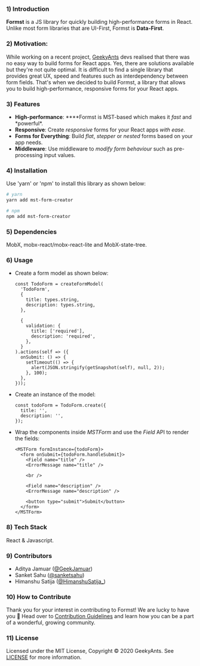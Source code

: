 ### 1) Introduction

**Formst** is a JS library for quickly building high-performance forms in React. Unlike most form libraries that are UI-First, Formst is **Data-First**.

### 2) Motivation:

While working on a recent project, [GeekyAnts](https://geekyants.com) devs realised that there was no easy way to build forms for React apps. Yes, there are solutions available but they're not quite optimal. It is difficult to find a single library that provides great UX, speed and features such as interdependency between form fields. That's when we decided to build Formst, a library that allows you to build high-performance, responsive forms for your React apps.

### 3) Features

- **High-performance**: \**\*\*Formst is MST-based which makes it *fast* and *powerful\*.
- **Responsive**: Create _responsive_ forms for your React apps _with ease_.
- **Forms for Everything**: Build _flat_, _stepper_ or _nested_ forms based on your app needs.
- **Middleware**: Use middleware to _modify form behaviour_ such as pre-processing input values.

### 4) Installation

Use 'yarn' or 'npm' to install this library as shown below:

```bash
# yarn
yarn add mst-form-creator

# npm
npm add mst-form-creator
```

### 5) Dependencies

MobX, mobx-react/mobx-react-lite and MobX-state-tree.

### 6) Usage

- Create a form model as shown below:

  ```tsx
  const TodoForm = createFormModel(
    'TodoForm',
    {
      title: types.string,
      description: types.string,
    },

    {
      validation: {
        title: ['required'],
        description: 'required',
      },
    }
  ).actions(self => ({
    onSubmit: () => {
      setTimeout(() => {
        alert(JSON.stringify(getSnapshot(self), null, 2));
      }, 100);
    },
  }));
  ```

- Create an instance of the model:

  ```tsx
  const todoForm = TodoForm.create({
    title: '',
    description: '',
  });
  ```

- Wrap the components inside _MSTForm_ and use the _Field_ API to render the fields:

  ```tsx
  <MSTForm formInstance={todoForm}>
    <form onSubmit={todoForm.handleSubmit}>
      <Field name="title" />
      <ErrorMessage name="title" />

      <br />

      <Field name="description" />
      <ErrorMessage name="description" />

      <button type="submit">Submit</button>
    </form>
  </MSTForm>
  ```

### 8) Tech Stack

React & Javascript.

### 9) Contributors

- Aditya Jamuar ([@GeekJamuar](https://twitter.com/geekjamuar?lang=en))
- Sanket Sahu ([@sanketsahu](https://twitter.com/sanketsahu))
- Himanshu Satija ([@HimanshuSatija\_](https://twitter.com/HimanshuSatija_))

### 10) How to Contribute

Thank you for your interest in contributing to Formst! We are lucky to have you 🙂 Head over to [Contribution Guidelines](https://github.com/syncstate/core/blob/master/CONTRIBUTING.md) and learn how you can be a part of a wonderful, growing community.

### 11) License

Licensed under the MIT License, Copyright © 2020 GeekyAnts. See [LICENSE](https://github.com/syncstate/core/blob/master/LICENSE) for more information.
